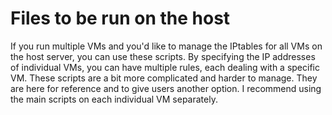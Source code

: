 # Files to be run on the host

If you run multiple VMs and you'd like to manage the IPtables for all VMs on the host server, you can use these scripts. By specifying the IP addresses of individual
VMs, you can have multiple rules, each dealing with a specific VM. These scripts are a bit more complicated and harder to manage. They are here for reference and to give
users another option. I recommend using the main scripts on each individual VM separately.
